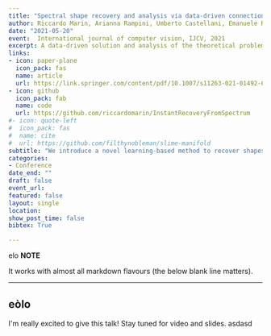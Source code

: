 ```yaml
---
title: "Spectral shape recovery and analysis via data-driven connections"
author: Riccardo Marin, Arianna Rampini, Umberto Castellani, Emanuele Rodolà, Maks Ovsjanikov, Simone Melzi
date: "2021-05-20"
event:  International journal of computer vision, IJCV, 2021
excerpt: A data-driven solution and analysis of the theoretical problem of recovering a shape from its spectrum
links:
- icon: paper-plane
  icon_pack: fas
  name: article
  url: https://link.springer.com/content/pdf/10.1007/s11263-021-01492-6.pdf?pdf=button
- icon: github
  icon_pack: fab
  name: code
  url: https://github.com/riccardomarin/InstantRecoveryFromSpectrum
#- icon: quote-left
#  icon_pack: fas
#  name: cite
#  url: https://github.com/filthynobleman/slime-manifold
subtitle: "We introduce a novel learning-based method to recover shapes from their Laplacian spectra, based on establishing and exploring connections in a learned latent space. The core of our approach consists in a cycle-consistent module that maps between a learned latent space and sequences of eigenvalues. This module provides an efficient and effective link between the shape geometry, encoded in a latent vector, and its Laplacian spectrum. Our proposed data-driven approach replaces the need for ad-hoc regularizers required by prior methods, while providing more accurate results at a fraction of the computational cost. Moreover, these latent space connections enable novel applications for both analyzing and controlling the spectral properties of deformable shapes, especially in the context of a shape collection. Our learning model and the associated analysis apply without modifications across different dimensions (2D and 3D shapes alike), representations (meshes, contours and point clouds), nature of the latent space (generated by an auto-encoder or a parametric model), as well as across different shape classes, and admits arbitrary resolution of the input spectrum without affecting complexity. The increased flexibility allows us to address notoriously difficult tasks in 3D vision and geometry processing within a unified framework, including shape generation from spectrum, latent space exploration and analysis, mesh super-resolution, shape exploration, style transfer, spectrum estimation for point clouds, segmentation transfer and non-rigid shape matching."
categories:
- Conference
date_end: ""
draft: false
event_url: 
featured: false
layout: single
location: 
show_post_time: false
bibtex: True

---
```


elo
**NOTE**

It works with almost all markdown flavours (the below blank line matters).

---
eòlo
---

I'm really excited to give this talk! Stay tuned for video and slides.
asdasd